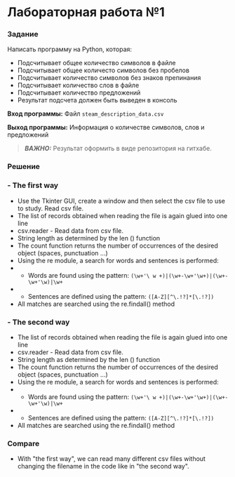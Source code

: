 # Лабораторная работа  №1

### Задание
Написать программу на Python, которая:

* Подсчитывает общее количество символов в файле
* Подсчитывает общее количесто символов без пробелов
* Подсчитывает количество символов без знаков препинания
* Подсчитывает количество слов в файле
* Подсчитывает количество предложений
* Результат подсчета должен быть выведен в консоль

**Вход программы:**
Файл `steam_description_data.csv`

**Выход программы:**
Информация о количестве символов, слов и предложений

> **_ВАЖНО:_**
Результат оформить в виде репозитория на гитхабе.

### Решение 
### - The first way
* Use the Tkinter GUI, create a window and then select the csv file to use to study. Read csv file.
* The list of records obtained when reading the file is again glued into one line
* csv.reader - Read data from csv file.
* String length as determined by the len () function
* The count function returns the number of occurrences of the desired object (spaces, punctuation ...)
* Using the re module, a search for words and sentences is performed:
* - Words are found using the pattern: `(\w+'\ w +)|(\w+-\w+'\w+)|(\w+-\w+'\w)|\w+`
* - Sentences are defined using the pattern: `([A-Z][^\.!?]*[\.!?])`
* All matches are searched using the re.findall() method

### - The second way
* The list of records obtained when reading the file is again glued into one line
* csv.reader - Read data from csv file.
* String length as determined by the len () function
* The count function returns the number of occurrences of the desired object (spaces, punctuation ...)
* Using the re module, a search for words and sentences is performed:
* - Words are found using the pattern: `(\w+'\ w +)|(\w+-\w+'\w+)|(\w+-\w+'\w)|\w+`
* - Sentences are defined using the pattern: `([A-Z][^\.!?]*[\.!?])`
* All matches are searched using the re.findall() method

### Compare
* With "the first way", we can read many different csv files without changing the filename in the code like in "the second way".
